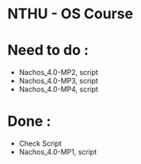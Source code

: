 # NTHU - OS Course 

# Need to do :
- Nachos_4.0-MP2, script
- Nachos_4.0-MP3, script
- Nachos_4.0-MP4, script

# Done :
- Check Script
- Nachos_4.0-MP1, script
